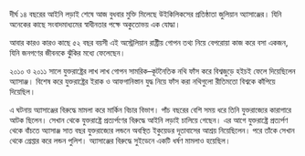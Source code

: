 দীর্ঘ ১৪ বছরের আইনি লড়াই শেষে আজ বুধবার মুক্তি মিলেছে উইকিলিকসের প্রতিষ্ঠাতা জুলিয়ান অ্যাসাঞ্জের। যিনি অনেকের কাছে সংবাদমাধ্যমের স্বাধীনতার পক্ষে অকুতোভয় এক যোদ্ধা।

আবার কারও কারও কাছে ৫২ বছর বয়সী এই অস্ট্রেলিয়ান রাষ্ট্রীয় গোপন তথ্য নিয়ে বেপরোয়া কাজ করে বসা একজন, যিনি জনগণের জীবনকে ঝুঁকির মধ্যে ফেলেছেন।

২০১০ ও ২০১১ সালে যুক্তরাষ্ট্রের লাখ লাখ গোপন সামরিক–কূটনৈতিক নথি ফাঁস করে বিশ্বজুড়ে হইচই ফেলে দিয়েছিলেন অ্যাসাঞ্জ। বিশেষ করে যুক্তরাষ্ট্রের ইরাক ও আফগানিস্তান যুদ্ধ নিয়ে ফাঁস করা নথিগুলো রীতিমতো বিশ্বকে কাঁপিয়ে দিয়েছিল।

এ ঘটনায় অ্যাসাঞ্জের বিরুদ্ধে মামলা করে মার্কিন বিচার বিভাগ। পাঁচ বছরের বেশি সময় ধরে তিনি যুক্তরাজ্যের কারাগারে আটক ছিলেন। সেখান থেকে যুক্তরাষ্ট্রে প্রত্যর্পণের বিরুদ্ধে আইনি লড়াই চালিয়ে গেছেন। এর আগে যুক্তরাষ্ট্রে প্রত্যর্পণ থেকে বাঁচতে অ্যাসাঞ্জ সাত বছর যুক্তরাজ্যের লন্ডনে অবস্থিত ইকুয়েডর দূতাবাসের আশ্রয় নিয়েছিলেন। পরে তাঁকে সেখান থেকে গ্রেপ্তার করে লন্ডন পুলিশ। অ্যাসাঞ্জের বিরুদ্ধে সুইডেনে একটি ধর্ষণ মামলাও হয়েছিল।

